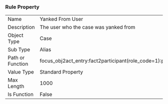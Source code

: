 ### Rule Property
|  |  |
| ------------- | ------------- |
| Name	| Yanked From User
| Description	| The user who the case was yanked from
| Object Type	| Case
| Sub Type	| Alias
| Path or Function	| focus_obj2act_entry:fact2participant(role_code=1):participant2user:login_name
| Value Type	| Standard Property
| Max Length	| 1000
| Is Function	| False
